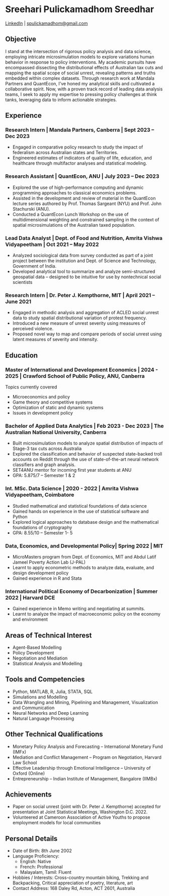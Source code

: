 # Sreehari Pulickamadhom Sreedhar

[LinkedIn](https://www.linkedin.com/in/sreehari-pulickamadhom-sreedhar-860b76204/) | spulickamadhom@gmail.com

## Objective

I stand at the intersection of rigorous policy analysis and data science, employing intricate microsimulation models to explore variations human behavior in response to policy interventions. My academic pursuits have encompassed dissecting the distributional effects of Australian tax cuts and mapping the spatial scope of social unrest, revealing patterns and truths embedded within complex datasets. Through research work at Mandala Partners and QuantEcon, I've honed my analytical skills and cultivated a collaborative spirit. Now, with a proven track record of leading data analysis teams, I seek to apply my expertise to pressing policy challenges at think tanks, leveraging data to inform actionable strategies.

## Experience

### Research Intern | Mandala Partners, Canberra | Sept 2023 – Dec 2023

- Engaged in comparative policy research to study the impact of federalism across Australian states and Territories.
- Engineered estimates of indicators of quality of life, education, and healthcare through multifactor analyses and statistical modeling.

### Research Assistant | QuantEcon, ANU | July 2023 – Dec 2023

- Explored the use of high-performance computing and dynamic programming approaches to classical economics problems.
- Assisted in the development and review of material in the QuantEcon lecture series authored by Prof. Thomas Sargeant (NYU) and Prof. John Stachurski (ANU).
- Conducted a QuantEcon Lunch Workshop on the use of multidimensional weighting and constrained sampling in the context of spatial microsimulations of the Australian taxed population.


### Lead Data Analyst | Dept. of Food and Nutrition, Amrita Vishwa Vidyapeetham | Oct 2021 – May 2022

- Analyzed sociological data from survey conducted as part of a joint project between the institution and Dept. of Science and Technology, Government of India.
- Developed analytical tool to summarize and analyze semi-structured geospatial data – designed to be intuitive for use by nontechnical social scientists

### Research Intern | Dr. Peter J. Kempthorne, MIT | April 2021 – June 2021

- Engaged in methodic analysis and aggregation of ACLED social unrest data to study spatial distributional variation of protest frequency.
- Introduced a new measure of unrest severity using measures of perceived violence.
- Proposed novel way to map and compare periods of social unrest using latent measures of severity and intensity.

## Education

### Master of International and Development Economics | 2024 - 2025 | Crawford School of Public Policy, ANU, Canberra

Topics currently covered
- Microeconomics and policy
- Game theory and competitive systems
- Optimization of static and dynamic systems
- Issues in development policy

### Bachelor of Applied Data Analytics | Feb 2023 - Dec 2023 | The Australian National University, Canberra

- Built microsimulation models to analyze spatial distribution of impacts of Stage-3 tax cuts across Australia
- Explored the classification and behavior of suspected state-backed troll accounts on Reddit through the use of state-of-the-art neural network classifiers and graph analysis.
- SET4ANU mentor for incoming first year students at ANU	
- GPA: 5.875/7 – Semester 1 & 2

### Int. MSc. Data Science | 2020 - 2022 | Amrita Vishwa Vidyapeetham, Coimbatore

- Studied mathematical and statistical foundations of data science
- Gained hands on experience in the use of statistical software and Python
- Explored logical approaches to database design and the mathematical foundations of cryptography
- GPA: 8.55/10 – Semester 1- 5

### Data, Economics, and Developmental Policy| Spring 2022 | MIT

- MicroMasters program from Dept. of Economics, MIT and Abdul Latif Jameel Poverty Action Lab (J-PAL)
- Learnt to apply econometric methods to analyze data, evaluate, and design development policy
- Gained experience in R and Stata

### International Political Economy of Decarbonization | Summer 2022 | Harvard DCE

- Gained experience in Memo writing and negotiating at summits.
- Learnt to analyze the impact of macroeconomic policy on the economy and environment

## Areas of Technical Interest

- Agent-Based Modelling
- Policy Development
- Negotiation and Mediation
- Statistical Analysis and Modelling

## Tools and Competencies

- Python, MATLAB, R, Julia, STATA, SQL
- Simulations and Modelling
- Data Wrangling and Mining, Pipelining and Management, Visualization and Communication
- Neural Networks and Deep Learning
- Natural Language Processing

## Other Technical Qualifications

- Monetary Policy Analysis and Forecasting – International Monetary Fund (IMFx)
- Mediation and Conflict Management – Program on Negotiation, Harvard Law School
- Effective Leadership through Emotional Intelligence – University of Oxford (Online)
- Entrepreneurship – Indian Institute of Management, Bangalore (IIMBx)

## Achievements

- Paper on social unrest (joint with Dr. Peter J. Kempthorne) accepted for presentation at Joint Statistical
    Meetings, Washington D.C. 2022.
- Volunteered at Cameroon Association of Active Youths to propose employment models for local
    communities

## Personal Details

- Date of Birth: 8th June 2002
- Language Proficiency:
    - English: Native
    - French: Professional
    - Malayalam, Tamil: Fluent
- Hobbies / Interests: Cross-country mountain biking, Trekking and Backpacking, Critical appreciation of
    poetry, literature, art
- Contact Address: 168 Daley Rd, Acton, ACT 2601, Australia


